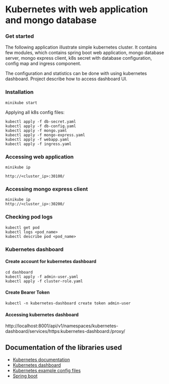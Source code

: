 # Kubernetes with web application and mongo database

### Get started

The following application illustrate simple kubernetes cluster. It contains few modules, which contains spring boot web application, mongo database server, mongo express client, k8s secret with database configuration, config map and ingress component.

The configuration and statistics can be done with using kubernetes dashboard. Project describe how to access dashboard UI.

### Installation


```
minikube start
```

Applying all k8s config files:
```
kubectl apply -f db-secret.yaml
kubectl apply -f db-config.yaml
kubectl apply -f mongo.yaml
kubectl apply -f mongo-express.yaml
kubectl apply -f webapp.yaml
kubectl apply -f ingress.yaml
```

### Accessing web application
```
minikube ip

http://<cluster_ip>:30100/
```

### Accessing mongo express client
```
minikube ip
http://<cluster_ip>:30200/
```

### Checking pod logs
```
kubectl get pod
kubectl logs <pod_name>
kubectl describe pod <pod_name>
```
### Kubernetes dashboard

#### Create account for kubernetes dashboard 
```
cd dashboard
kubectl apply -f admin-user.yaml
kubectl apply -f cluster-role.yaml
```

#### Create Bearer Token
```
kubectl -n kubernetes-dashboard create token admin-user
```

#### Accessing kubernetes dashboard

http://localhost:8001/api/v1/namespaces/kubernetes-dashboard/services/https:kubernetes-dashboard:/proxy/



## Documentation of the libraries used
* [Kubernetes documentation](https://kubernetes.io/)
* [Kubernetes dashboard](https://github.com/kubernetes/dashboard/blob/master/docs/user/access-control/creating-sample-user.md)
* [Kubernetes example config files](https://kubernetes.io/docs/concepts/workloads/controllers/)
* [Spring boot](https://docs.spring.io/spring-boot/docs/current/reference/html/)

